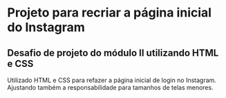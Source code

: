# Projeto para recriar a página inicial do Instagram

## Desafio de projeto do módulo II utilizando HTML e CSS

Utilizado HTML e CSS para refazer a página inicial de login no Instagram.
Ajustando também a responsabilidade para tamanhos de telas menores.


